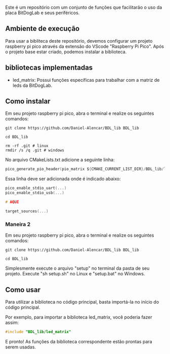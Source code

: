 Este é um repositório com um conjunto de funções que facilitarão o uso da placa BitDogLab e seus periféricos.

## Ambiente de execução
Para usar a bibliteca deste repositório, devemos configurar um projeto raspberry pi pico através da extensão do VScode "Raspberry Pi Pico". Após o projeto base estar criado, podemos instalar a biblioteca.

## bibliotecas implementadas
- led_matrix: Possui funções específicas para trabalhar com a matriz de leds da BitDogLab.

## Como instalar

Em seu projeto raspberry pi pico, abra o terminal e realize os seguintes comandos:

```
git clone https://github.com/Daniel-Alencar/BDL_lib BDL_lib
```
```
cd BDL_lib
```
```
rm -rf .git # linux
rmdir /s /q .git # windows
```
No arquivo CMakeLists.txt adicione a seguinte linha:

```c
pico_generate_pio_header(pio_matrix ${CMAKE_CURRENT_LIST_DIR}/BDL_lib/led_matrix.pio)
```
Essa linha deve ser adicionada onde é indicado abaixo:
```c
pico_enable_stdio_uart(...)
pico_enable_stdio_usb(...)

# AQUI

target_sources(...)
```

### Maneira 2

Em seu projeto raspberry pi pico, abra o terminal e realize os seguintes comandos:

```
git clone https://github.com/Daniel-Alencar/BDL_lib BDL_lib
```
```
cd BDL_lib
```
Simplesmente execute o arquivo "setup" no terminal da pasta de seu projeto. Execute "sh setup.sh" no Linux e "setup.bat" no Windows.

## Como usar
Para utilizar a biblioteca no código principal, basta importá-la no início do código principal.

Por exemplo, para importar a biblioteca led_matrix, você poderia fazer assim:
```c
#include "BDL_lib/led_matrix"
```
E pronto! As funções da biblioteca correspondente estão prontas para serem usadas.